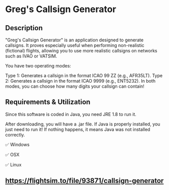 
# Greg's Callsign Generator
## Description
"Greg's Callsign Generator" is an application designed to generate callsigns. It proves especially useful when performing non-realistic (fictional) flights, allowing you to use more realistic callsigns on networks such as IVAO or VATSIM.

You have two operating modes:

Type 1: Generates a callsign in the format ICAO 99 ZZ (e.g., AFR35LT).
Type 2: Generates a callsign in the format ICAO 9999 (e.g., ENT5232).
In both modes, you can choose how many digits your callsign can contain!

## Requirements & Utilization
Since this software is coded in Java, you need JRE 1.8 to run it. 

After downloading, you will have a .jar file. If Java is properly installed, you just need to run it!
If nothing happens, it means Java was not installed correctly.

✅ Windows 

✅ OSX

✅ Linux

## https://flightsim.to/file/93871/callsign-generator
